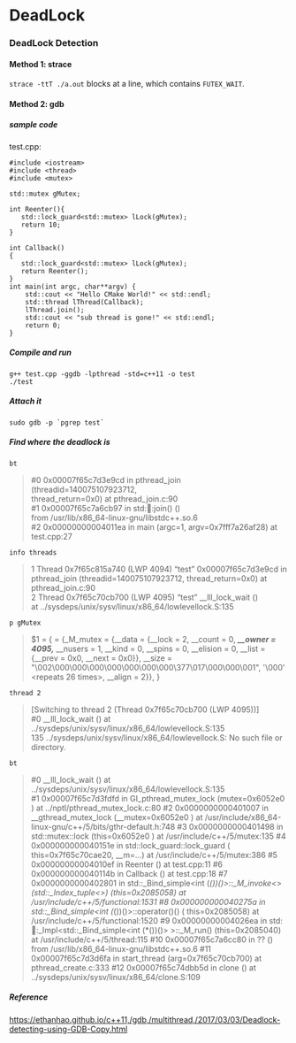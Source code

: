 # DeadLock


### DeadLock Detection ###

#### Method 1: strace ####
`strace -ttT ./a.out` blocks at a line, which contains `FUTEX_WAIT`.

#### Method 2: gdb ####
##### sample code #####
test.cpp:<br>
```
#include <iostream>
#include <thread>
#include <mutex>

std::mutex gMutex;

int Reenter(){
   std::lock_guard<std::mutex> lLock(gMutex);
   return 10;	
}

int Callback()
{
   std::lock_guard<std::mutex> lLock(gMutex); 
   return Reenter();
}
int main(int argc, char**argv) {
    std::cout << "Hello CMake World!" << std::endl;
    std::thread lThread(Callback);
    lThread.join();
    std::cout << "sub thread is gone!" << std::endl;
    return 0;
}
```
##### Compile and run #####
```
g++ test.cpp -ggdb -lpthread -std=c++11 -o test
./test
```
##### Attach it #####
```
sudo gdb -p `pgrep test`
```
##### Find where the deadlock is #####
`bt`
> #0 0x00007f65c7d3e9cd in pthread_join (threadid=140075107923712,<br>
> thread_return=0x0) at pthread_join.c:90<br>
> #1 0x00007f65c7a6cb97 in std::thread::join() ()<br>
> from /usr/lib/x86_64-linux-gnu/libstdc++.so.6<br>
> #2 0x00000000004011ea in main (argc=1, argv=0x7fff7a26af28) at test.cpp:27

`info threads`
> 1 Thread 0x7f65c815a740 (LWP 4094) “test” 0x00007f65c7d3e9cd in pthread_join (threadid=140075107923712, thread_return=0x0) at pthread_join.c:90<br>
> 2 Thread 0x7f65c70cb700 (LWP 4095) “test” __lll_lock_wait ()<br>
> at ../sysdeps/unix/sysv/linux/x86_64/lowlevellock.S:135

`p gMutex`
> $1 = { = {_M_mutex = {__data = {__lock = 2, __count = 0, ***__owner = 4095,*** __nusers = 1, __kind = 0, __spins = 0, __elision = 0, __list = {__prev = 0x0, __next = 0x0}}, __size = "\002\000\000\000\000\000\000\000\377\017\000\000\001", '\000' <repeats 26 times>, __align = 2}}, }

`thread 2`
> [Switching to thread 2 (Thread 0x7f65c70cb700 (LWP 4095))]<br>
> #0 __lll_lock_wait () at ../sysdeps/unix/sysv/linux/x86_64/lowlevellock.S:135<br>
> 135	../sysdeps/unix/sysv/linux/x86_64/lowlevellock.S: No such file or directory.

`bt`
> #0 __lll_lock_wait () at ../sysdeps/unix/sysv/linux/x86_64/lowlevellock.S:135<br>
> #1 0x00007f65c7d3fdfd in GI_pthread_mutex_lock (mutex=0x6052e0 ) at ../nptl/pthread_mutex_lock.c:80 #2 0x0000000000401007 in __gthread_mutex_lock (__mutex=0x6052e0 ) at /usr/include/x86_64-linux-gnu/c++/5/bits/gthr-default.h:748 #3 0x0000000000401498 in std::mutex::lock (this=0x6052e0 ) at /usr/include/c++/5/mutex:135 #4 0x000000000040151e in std::lock_guard::lock_guard ( this=0x7f65c70cae20, __m=...) at /usr/include/c++/5/mutex:386 #5 0x00000000004010ef in Reenter () at test.cpp:11 #6 0x000000000040114b in Callback () at test.cpp:18 #7 0x0000000000402801 in std::_Bind_simple<int (*())()>::_M_invoke<>(std::_Index_tuple<>) (this=0x2085058) at /usr/include/c++/5/functional:1531 #8 0x000000000040275a in std::_Bind_simple<int (*())()>::operator()() ( this=0x2085058) at /usr/include/c++/5/functional:1520 #9 0x00000000004026ea in std::thread::_Impl<std::_Bind_simple<int (*())()> >::_M_run() (this=0x2085040) at /usr/include/c++/5/thread:115 #10 0x00007f65c7a6cc80 in ?? () from /usr/lib/x86_64-linux-gnu/libstdc++.so.6 #11 0x00007f65c7d3d6fa in start_thread (arg=0x7f65c70cb700) at pthread_create.c:333 #12 0x00007f65c74dbb5d in clone () at ../sysdeps/unix/sysv/linux/x86_64/clone.S:109

##### Reference #####
https://ethanhao.github.io/c++11,/gdb,/multithread,/2017/03/03/Deadlock-detecting-using-GDB-Copy.html
